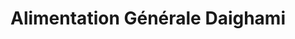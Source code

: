 ---
title: "Alimentation Générale Daighami"
url: /paris/alimentation-generale-daighami/
shop: Lebensmittel
---